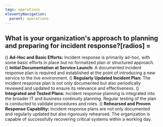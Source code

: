 ```yaml
---
tags: operations
eleventyNavigation:
  parent: operations
---
```


## What is your organization's approach to planning and preparing for incident response?[radios] =

() **Ad-Hoc and Basic Efforts:** Incident response is primarily ad-hoc, with some basic efforts in place but no formalized plan or structured approach.
() **Initial Documentation at Service Launch:** A documented incident response plan is required and established at the point of introducing a new service to the live environment.
() **Regularly Updated Incident Plan:** The incident response plan is not only documented but also periodically reviewed and updated to ensure its relevance and effectiveness.
() **Integrated and Tested Plans:** Incident response planning is integrated into the broader IT and business continuity planning. Regular testing of the plan is conducted to validate procedures and roles.
() **Rehearsed and Proven Response Capability:** Incident response plans are not only documented and regularly updated but also rigorously rehearsed. The organization is capable of successfully recovering critical systems within a working day.
